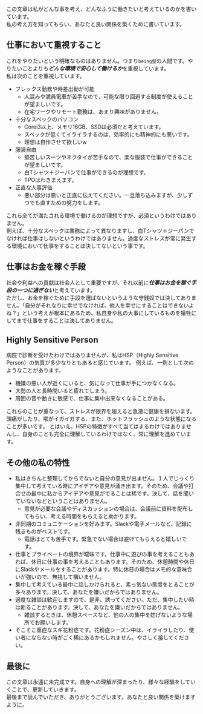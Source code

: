 この文章は私がどんな事を考え、どんなふうに働きたいと考えているのかを書いています。<br>
私の考え方を知ってもらい、あなたと良い関係を築くために書いています。

## 仕事において重視すること
これをやりたいという明確なものはありません。つまり`being型`の人間です。やりたいことよりも***どんな環境で安心して働けるか***を重視しています。<br>
私は次のことを重視しています。

* フレックス勤務や時差出勤が可能
  * 人混みや満員電車が苦手なので、可能な限り回避する制度が使えることが望ましいです。
  * 在宅ワークやリモート勤務は、あまり興味がありません。
* 十分なスペックのパソコン
  * Corei3以上、メモリ16GB、SSDは必須だと考えています。
  * スペックが低くてイライラするのは、効率的にも精神的にも悪いです。
  * 理想は自作させて欲しいw
* 服装自由
  * 堅苦しいスーツやネクタイが苦手なので、楽な服装で仕事ができることが望ましいです。
  * 白Tシャツ＋ジーパンで仕事ができるのが理想です。
  * TPOはわきまえます。
* 正直な人事評価
  * 悪い部分は悪いと正直に伝えてください。一旦落ち込みますが、少しずつでも直すための努力をします。

これら全てが満たされる環境で働けるのが理想ですが、必須というわけではありません。<br>
例えば、十分なスペックは業務によって異なりますし、白Tシャツ＋ジーパンでなければ仕事はしないというわけではありません。過度なストレスが常に発生する環境において仕事をすることは決してないという事です。

## 仕事はお金を稼ぐ手段
社会や利益への貢献は社会人として重要ですが、それ以前に***仕事はお金を稼ぐ手段の一つに過ぎない***と考えています。<br>
ただし、お金を稼ぐために手段を選ばないというような守銭奴では決してありません。「自分がそれなりに幸せでなければ、他人を幸せにすることはできないよね？」という考えが根本にあるため、私自身や私の大事にしているものを犠牲にしてまで仕事をすることは決してありません。

## Highly Sensitive Person
病院で診断を受けたわけではありませんが、私はHSP（Highly Sensitive Person）の気質が多少なりともあると感じています。
例えば、一例として次のようなことがあります。

* 機嫌の悪い人が近くにいると、気になって仕事が手につかなくなる。
* 大勢の人と長時間いると疲れてしまう。
* 周囲の音や動きに敏感で、仕事に集中出来なくなることがある。

これらのことが重なって、ストレスが限界を超えると急激に健康を損ないます。頭痛がしたり、喉がイガイガする、また、ホットフラッシュのような状態になることが多いです。
とはいえ、HSPの特徴がすべて当てはまるわけではありませんし、自身のことも完全に理解しているわけではなく、常に理解を進めています。

## その他の私の特性
* 私はきちんと整理してからでないと自分の意見が出ません。１人でじっくり集中して考えている時にアイデアや意見が湧き出ます。そのため、会議や打合せの最中に私からアイデアや意見がでることは稀です。決して、話を聞いていないなどということはありません。
  * 意見が必要な会議やディスカッションの場合は、会議前に資料を配布してもらい、考える時間をもらえると助かります。
* 非同期のコミュニケーションを好みます。Slackや電子メールなど、記録に残るものがベストです。
  * 電話はとても苦手です。緊急でない場合は避けてもらえると嬉しいです。
* 仕事とプライベートの境界が曖昧です。仕事中に遊びの事を考えることもあれば、休日に仕事の事を考えることもあります。そのため、休憩時間や休日にSlackやメールをすることがあります。特に休日の場合はメモ的な意味合いが強いので、無視して構いません。
* 集中して考えている最中に話しかけられると、素っ気ない態度をとることが多々あります。決して、あなたを嫌いだからではありません。
* 適度な雑談は歓迎しますので、是非、誘ってください。ただ、集中したい時は断ることがあります。決して、あなたを嫌いだからではありません。
  * 雑談するときは、休憩スペースなど、他の人の集中を妨げないような場所でお願いします。
* そこそこ重症なスギ花粉症です。花粉症シーズン中は、イライラしたり、使い者にならない時がごく稀にあるかもしれません。やさしく接してください。

## 最後に
この文章は永遠に未完成です。自身への理解が深まったり、様々な経験をしていくことで、更新していきます。 <br>最後まで読んでいただき、ありがとうございます。あなたと良い関係を築けますように。
